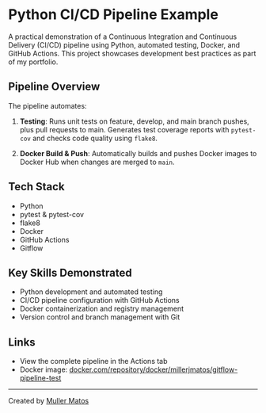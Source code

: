 # Python CI/CD Pipeline Example

A practical demonstration of a Continuous Integration and Continuous Delivery (CI/CD) pipeline using Python, automated testing, Docker, and GitHub Actions. This project showcases development best practices as part of my portfolio.

## Pipeline Overview

The pipeline automates:

1. **Testing**: Runs unit tests on feature, develop, and main branch pushes, plus pull requests to main. Generates test coverage reports with `pytest-cov` and checks code quality using `flake8`.

2. **Docker Build & Push**: Automatically builds and pushes Docker images to Docker Hub when changes are merged to `main`.

## Tech Stack

- Python
- pytest & pytest-cov
- flake8
- Docker
- GitHub Actions
- Gitflow

## Key Skills Demonstrated

- Python development and automated testing
- CI/CD pipeline configuration with GitHub Actions
- Docker containerization and registry management
- Version control and branch management with Git

## Links

- View the complete pipeline in the Actions tab
- Docker image: [docker.com/repository/docker/millerjmatos/gitflow-pipeline-test](https://hub.docker.com/repository/docker/millerjmatos/gitflow-pipeline-test)
___
Created by [Muller Matos](https://linktr.ee/millerjmatos)
